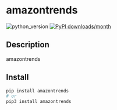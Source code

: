 # amazontrends
![python_version](https://img.shields.io/static/v1?label=Python&message=3.5%20|%203.6%20|%203.7&color=blue) [![PyPI downloads/month](https://img.shields.io/pypi/dm/amazontrends?logo=pypi&logoColor=white)](https://pypi.python.org/pypi/amazontrends)

## Description
amazontrends

## Install
~~~~bash
pip install amazontrends
# or
pip3 install amazontrends
~~~~